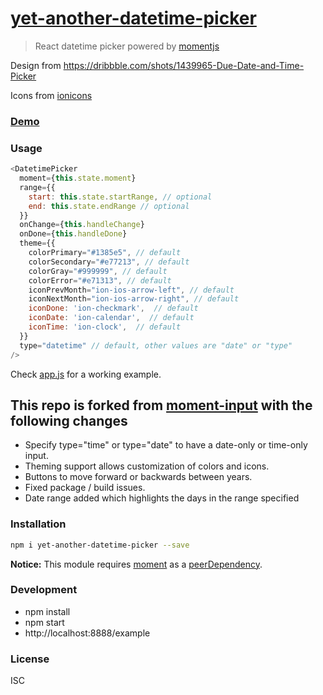 # [yet-another-datetime-picker](http://noahsug.github.io/input-moment)
> React datetime picker powered by [momentjs](http://momentjs.com)

Design from https://dribbble.com/shots/1439965-Due-Date-and-Time-Picker

Icons from [ionicons](http://ionicons.com/)

### [Demo](http://noahsug.github.io/input-moment)

### Usage
``` javascript
<DatetimePicker
  moment={this.state.moment}
  range={{
    start: this.state.startRange, // optional
    end: this.state.endRange // optional
  }}
  onChange={this.handleChange}
  onDone={this.handleDone}
  theme={{
    colorPrimary="#1385e5", // default
    colorSecondary="#e77213", // default
    colorGray="#999999", // default
    colorError="#e71313", // default
    iconPrevMonth="ion-ios-arrow-left", // default
    iconNextMonth="ion-ios-arrow-right", // default
    iconDone: 'ion-checkmark',  // default
    iconDate: 'ion-calendar',  // default
    iconTime: 'ion-clock',  // default
  }}
  type="datetime" // default, other values are "date" or "type"
/>
```
Check [app.js](https://github.com/noahsug/input-moment/blob/master/example/app.js) for a working example.

## This repo is forked from [moment-input](https://www.npmjs.com/package/input-moment) with the following changes
- Specify type="time" or type="date" to have a date-only or time-only input.
- Theming support allows customization of colors and icons.
- Buttons to move forward or backwards between years.
- Fixed package / build issues.
- Date range added which highlights the days in the range specified

### Installation
``` sh
npm i yet-another-datetime-picker --save
```

**Notice:** This module requires [moment](https://www.npmjs.com/package/moment) as a [peerDependency](https://docs.npmjs.com/files/package.json#peerdependencies).

### Development
- npm install
- npm start
- http://localhost:8888/example

### License
ISC
